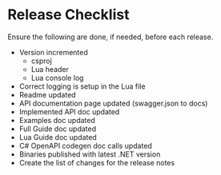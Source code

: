# Release Checklist

Ensure the following are done, if needed, before each release.

- Version incremented
	- csproj
	- Lua header
	- Lua console log
- Correct logging is setup in the Lua file 
- Readme updated
- API documentation page updated (swagger.json to docs)
- Implemented API doc updated
- Examples doc updated
- Full Guide doc updated
- Lua Guide doc updated
- C# OpenAPI codegen doc calls updated
- Binaries published with latest .NET version
- Create the list of changes for the release notes
